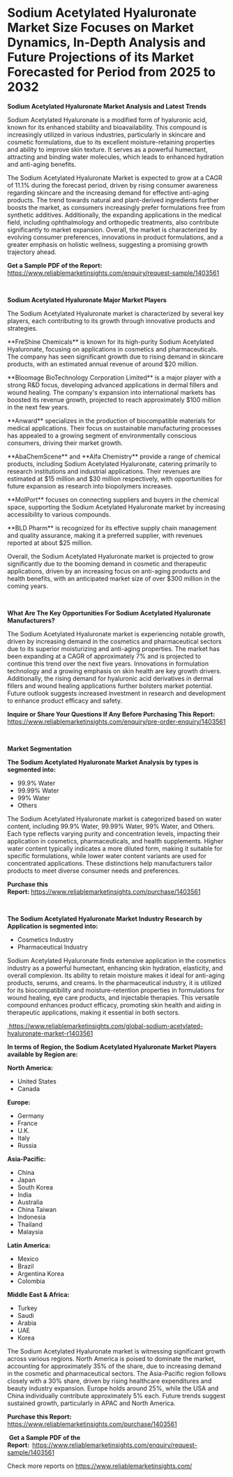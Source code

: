 <p><h1>Sodium Acetylated Hyaluronate Market Size Focuses on Market Dynamics, In-Depth Analysis and Future Projections of its Market Forecasted for Period from 2025 to 2032</h1></p><p><strong>Sodium Acetylated Hyaluronate Market Analysis and Latest Trends</strong></p>
<p><p>Sodium Acetylated Hyaluronate is a modified form of hyaluronic acid, known for its enhanced stability and bioavailability. This compound is increasingly utilized in various industries, particularly in skincare and cosmetic formulations, due to its excellent moisture-retaining properties and ability to improve skin texture. It serves as a powerful humectant, attracting and binding water molecules, which leads to enhanced hydration and anti-aging benefits.</p><p>The Sodium Acetylated Hyaluronate Market is expected to grow at a CAGR of 11.1% during the forecast period, driven by rising consumer awareness regarding skincare and the increasing demand for effective anti-aging products. The trend towards natural and plant-derived ingredients further boosts the market, as consumers increasingly prefer formulations free from synthetic additives. Additionally, the expanding applications in the medical field, including ophthalmology and orthopedic treatments, also contribute significantly to market expansion. Overall, the market is characterized by evolving consumer preferences, innovations in product formulations, and a greater emphasis on holistic wellness, suggesting a promising growth trajectory ahead.</p></p>
<p><strong>Get a Sample PDF of the Report:&nbsp;</strong> <a href="https://www.reliablemarketinsights.com/enquiry/request-sample/1403561?utm_campaign=3183&utm_medium=2&utm_source=Github&utm_content=ia&utm_term=28032025&utm_id=sodium-acetylated-hyaluronate">https://www.reliablemarketinsights.com/enquiry/request-sample/1403561</a></p>
<p>&nbsp;</p>
<p><strong>Sodium Acetylated Hyaluronate Major Market Players</strong></p>
<p><p>The Sodium Acetylated Hyaluronate market is characterized by several key players, each contributing to its growth through innovative products and strategies. </p><p>**FreShine Chemicals** is known for its high-purity Sodium Acetylated Hyaluronate, focusing on applications in cosmetics and pharmaceuticals. The company has seen significant growth due to rising demand in skincare products, with an estimated annual revenue of around $20 million.</p><p>**Bloomage BioTechnology Corporation Limited** is a major player with a strong R&D focus, developing advanced applications in dermal fillers and wound healing. The company's expansion into international markets has boosted its revenue growth, projected to reach approximately $100 million in the next few years.</p><p>**Anward** specializes in the production of biocompatible materials for medical applications. Their focus on sustainable manufacturing processes has appealed to a growing segment of environmentally conscious consumers, driving their market growth.</p><p>**AbaChemScene** and **Alfa Chemistry** provide a range of chemical products, including Sodium Acetylated Hyaluronate, catering primarily to research institutions and industrial applications. Their revenues are estimated at $15 million and $30 million respectively, with opportunities for future expansion as research into biopolymers increases.</p><p>**MolPort** focuses on connecting suppliers and buyers in the chemical space, supporting the Sodium Acetylated Hyaluronate market by increasing accessibility to various compounds. </p><p>**BLD Pharm** is recognized for its effective supply chain management and quality assurance, making it a preferred supplier, with revenues reported at about $25 million. </p><p>Overall, the Sodium Acetylated Hyaluronate market is projected to grow significantly due to the booming demand in cosmetic and therapeutic applications, driven by an increasing focus on anti-aging products and health benefits, with an anticipated market size of over $300 million in the coming years. </p></p>
<p>&nbsp;</p>
<p><strong>What Are The Key Opportunities For Sodium Acetylated Hyaluronate Manufacturers?</strong></p>
<p><p>The Sodium Acetylated Hyaluronate market is experiencing notable growth, driven by increasing demand in the cosmetics and pharmaceutical sectors due to its superior moisturizing and anti-aging properties. The market has been expanding at a CAGR of approximately 7% and is projected to continue this trend over the next five years. Innovations in formulation technology and a growing emphasis on skin health are key growth drivers. Additionally, the rising demand for hyaluronic acid derivatives in dermal fillers and wound healing applications further bolsters market potential. Future outlook suggests increased investment in research and development to enhance product efficacy and safety.</p></p>
<p><strong>Inquire or Share Your Questions If Any Before Purchasing This Report:</strong> <a href="https://www.reliablemarketinsights.com/enquiry/pre-order-enquiry/1403561?utm_campaign=3183&utm_medium=2&utm_source=Github&utm_content=ia&utm_term=28032025&utm_id=sodium-acetylated-hyaluronate">https://www.reliablemarketinsights.com/enquiry/pre-order-enquiry/1403561</a></p>
<p>&nbsp;</p>
<p><strong>Market Segmentation</strong></p>
<p><strong>The Sodium Acetylated Hyaluronate Market Analysis by types is segmented into:</strong></p>
<p><ul><li>99.9% Water</li><li>99.99% Water</li><li>99% Water</li><li>Others</li></ul></p>
<p><p>The Sodium Acetylated Hyaluronate market is categorized based on water content, including 99.9% Water, 99.99% Water, 99% Water, and Others. Each type reflects varying purity and concentration levels, impacting their application in cosmetics, pharmaceuticals, and health supplements. Higher water content typically indicates a more diluted form, making it suitable for specific formulations, while lower water content variants are used for concentrated applications. These distinctions help manufacturers tailor products to meet diverse consumer needs and preferences.</p></p>
<p><strong>Purchase this Report:&nbsp;</strong><a href="https://www.reliablemarketinsights.com/purchase/1403561?utm_campaign=3183&utm_medium=2&utm_source=Github&utm_content=ia&utm_term=28032025&utm_id=sodium-acetylated-hyaluronate">https://www.reliablemarketinsights.com/purchase/1403561</a></p>
<p>&nbsp;</p>
<p><strong>The Sodium Acetylated Hyaluronate Market Industry Research by Application is segmented into:</strong></p>
<p><ul><li>Cosmetics Industry</li><li>Pharmaceutical Industry</li></ul></p>
<p><p>Sodium Acetylated Hyaluronate finds extensive application in the cosmetics industry as a powerful humectant, enhancing skin hydration, elasticity, and overall complexion. Its ability to retain moisture makes it ideal for anti-aging products, serums, and creams. In the pharmaceutical industry, it is utilized for its biocompatibility and moisture-retention properties in formulations for wound healing, eye care products, and injectable therapies. This versatile compound enhances product efficacy, promoting skin health and aiding in therapeutic applications, making it essential in both sectors.</p></p>
<p><a href="https://www.reliablemarketinsights.com/global-sodium-acetylated-hyaluronate-market-r1403561?utm_campaign=3183&utm_medium=2&utm_source=Github&utm_content=ia&utm_term=28032025&utm_id=sodium-acetylated-hyaluronate">&nbsp;https://www.reliablemarketinsights.com/global-sodium-acetylated-hyaluronate-market-r1403561</a></p>
<p><strong>In terms of Region, the Sodium Acetylated Hyaluronate Market Players available by Region are:</strong></p>
<p>
    <p> <strong> North America: </strong>
        <ul>
            <li>United States</li>
            <li>Canada</li>
        </ul>
        </p> 
    <p> <strong> Europe: </strong>
        <ul>
            <li>Germany</li>
            <li>France</li>
            <li>U.K.</li>
            <li>Italy</li>
            <li>Russia</li>
        </ul>
        </p> 
    <p> <strong> Asia-Pacific: </strong>
        <ul>
            <li>China</li>
            <li>Japan</li>
            <li>South Korea</li>
            <li>India</li>
            <li>Australia</li>
            <li>China Taiwan</li>
            <li>Indonesia</li>
            <li>Thailand</li>
            <li>Malaysia</li>
        </ul>
        </p> 
    <p> <strong> Latin America: </strong>
        <ul>
            <li>Mexico</li>
            <li>Brazil</li>
            <li>Argentina Korea</li>
            <li>Colombia</li>
        </ul>
        </p> 
    <p> <strong> Middle East & Africa: </strong>
        <ul>
            <li>Turkey</li>
            <li>Saudi</li>
            <li>Arabia</li>
            <li>UAE</li>
            <li>Korea</li>
        </ul>
    </p>
    </p>
<p><p>The Sodium Acetylated Hyaluronate market is witnessing significant growth across various regions. North America is poised to dominate the market, accounting for approximately 35% of the share, due to increasing demand in the cosmetic and pharmaceutical sectors. The Asia-Pacific region follows closely with a 30% share, driven by rising healthcare expenditures and beauty industry expansion. Europe holds around 25%, while the USA and China individually contribute approximately 5% each. Future trends suggest sustained growth, particularly in APAC and North America.</p></p>
<p><strong>Purchase this Report: </strong><a href="https://www.reliablemarketinsights.com/purchase/1403561?utm_campaign=3183&utm_medium=2&utm_source=Github&utm_content=ia&utm_term=28032025&utm_id=sodium-acetylated-hyaluronate">https://www.reliablemarketinsights.com/purchase/1403561</a></p>
<p>&nbsp;<strong>Get a Sample PDF of the Report:&nbsp;&nbsp;</strong><a href="https://www.reliablemarketinsights.com/enquiry/request-sample/1403561?utm_campaign=3183&utm_medium=2&utm_source=Github&utm_content=ia&utm_term=28032025&utm_id=sodium-acetylated-hyaluronate">https://www.reliablemarketinsights.com/enquiry/request-sample/1403561</a></p>
<p><strong></strong></p>
<p>Check more reports on <a href="https://www.reliablemarketinsights.com/?utm_campaign=3183&utm_medium=2&utm_source=Github&utm_content=ia&utm_term=28032025&utm_id=sodium-acetylated-hyaluronate">https://www.reliablemarketinsights.com/</a></p>